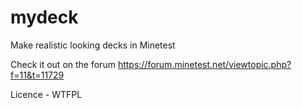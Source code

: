 # mydeck

Make realistic looking decks in Minetest

Check it out on the forum
https://forum.minetest.net/viewtopic.php?f=11&t=11729

Licence - WTFPL
